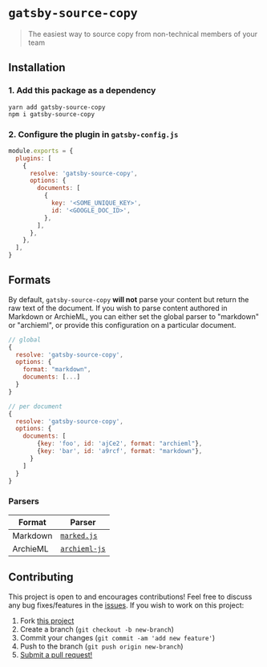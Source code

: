 # `gatsby-source-copy`

> The easiest way to source copy from non-technical members of your team

## Installation

### 1. Add this package as a dependency

```terminal
yarn add gatsby-source-copy
npm i gatsby-source-copy
```

### 2. Configure the plugin in `gatsby-config.js`

```javascript
module.exports = {
  plugins: [
    {
      resolve: 'gatsby-source-copy',
      options: {
        documents: [
          {
            key: '<SOME_UNIQUE_KEY>',
            id: '<GOOGLE_DOC_ID>',
          },
        ],
      },
    },
  ],
}
```

## Formats

By default, `gatsby-source-copy` **will not** parse your content but return the
raw text of the document. If you wish to parse content authored in Markdown or
ArchieML, you can either set the global parser to "markdown" or "archieml", or
provide this configuration on a particular document.

```javascript
// global
{
  resolve: 'gatsby-source-copy',
  options: {
    format: "markdown",
    documents: [...]
  }
}

// per document
{
  resolve: 'gatsby-source-copy',
  options: {
    documents: [
        {key: 'foo', id: 'ajCe2', format: "archieml"},
        {key: 'bar', id: 'a9rcf', format: "markdown"},
      }
    ]
  }
}
```

### Parsers

| Format   | Parser                                                    |
| -------- | --------------------------------------------------------- |
| Markdown | [`marked.js`](https://marked.js.org/#/USING_PRO.md#lexer) |
| ArchieML | [`archieml-js`](https://github.com/newsdev/archieml-js)   |

## Contributing

This project is open to and encourages contributions! Feel free to discuss any
bug fixes/features in the [issues](https://github.com/shwilliam/gatsby-source-copy/issues).
If you wish to work on this project:

1. Fork [this project](https://github.com/shwilliam/gatsby-source-copy)
2. Create a branch (`git checkout -b new-branch`)
3. Commit your changes (`git commit -am 'add new feature'`)
4. Push to the branch (`git push origin new-branch`)
5. [Submit a pull request!](https://github.com/shwilliam/gatsby-source-copy/pull/new/master)
